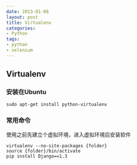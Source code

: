 ```yaml
---
date: 2013-01-08
layout: post
title: Virtualenv
categories:
- Python
tags:
- python
- selenium
---
```



## Virtualenv

### 安装在Ubuntu

	sudo apt-get install python-virtualenv

### 常用命令

使用之前先建立个虚拟环境，进入虚拟环境后安装软件

	virtualenv --no-site-packages {folder}  
	source {folder}/bin/activate
	pip install Django==1.3  




